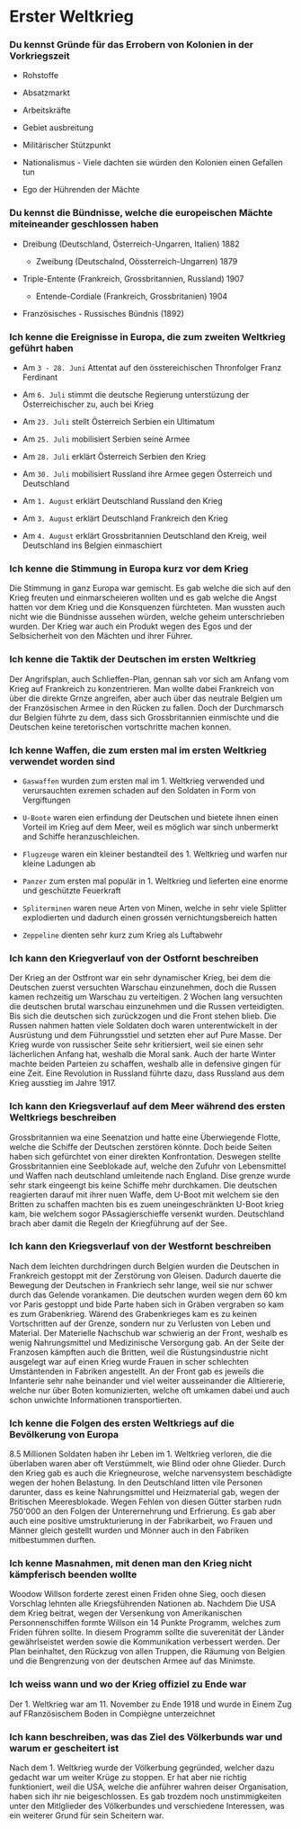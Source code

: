 # Erster Weltkrieg

### Du kennst Gründe für das Errobern von Kolonien in der Vorkriegszeit

- Rohstoffe

- Absatzmarkt

- Arbeitskräfte

- Gebiet ausbreitung

- Militärischer Stützpunkt

- Nationalismus - Viele dachten sie würden den Kolonien einen Gefallen tun

- Ego der Hührenden der Mächte

### Du kennst die Bündnisse, welche die europeischen Mächte miteineander geschlossen haben

- Dreibung (Deutschland, Österreich-Ungarren, Italien) 1882
  
  - Zweibung (Deutschalnd, Oössterreich-Ungarren) 1879

- Triple-Entente (Frankreich, Grossbritannien, Russland) 1907
  
  - Entende-Cordiale (Frankreich, Grossbritanien) 1904

- Französisches - Russisches Bündnis (1892)

### Ich kenne die Ereignisse in Europa, die zum zweiten Weltkrieg geführt haben

- Am `3 - 28. Juni` Attentat auf den össtereichischen Thronfolger Franz Ferdinant

- Am `6. Juli` stimmt die deutsche Regierung unterstüzung der Österreichischer zu, auch bei Krieg

- Am `23. Juli` stellt Österreich Serbien ein Ultimatum

- Am `25. Juli` mobilisiert Serbien seine Armee

- Am `28. Juli` erklärt Österreich Serbien den Krieg

- Am `30. Juli` mobilisiert Russland ihre Armee gegen Österreich und Deutschland

- Am `1. August` erklärt Deutschland Russland den Krieg

- Am `3. August` erklärt Deutschland Frankreich den Krieg

- Am `4. August` erklärt Grossbritannien Deutschland den Kreig, weil Deutschland ins Belgien einmaschiert

### Ich kenne die Stimmung in Europa kurz vor dem Krieg

Die Stimmung in ganz Europa war gemischt. Es gab welche die sich auf den Krieg freuten und einmarscheieren wollten und es gab welche die Angst hatten vor dem Krieg und die Konsquenzen fürchteten. Man wussten auch nicht wie die Bündnisse aussehen würden, welche geheim unterschrieben wurden. Der Krieg war auch ein Produkt wegen des Egos und der Selbsicherheit von den Mächten und ihrer Führer. 

### Ich kenne die Taktik der Deutschen im ersten Weltkrieg

Der Angrifsplan, auch Schlieffen-Plan, gennan sah vor sich am Anfang vom Krieg auf Frankreich zu konzentrieren. Man wollte dabei Frankreich von über die direkte Grnze angreifen, aber auch über das neutrale Belgien um der Französischen Armee in den Rücken zu fallen. Doch der Durchmarsch dur Belgien führte zu dem, dass sich Grossbritannien einmischte und die Deutschen keine teretorischen vortschritte machen konnen. 

### Ich kenne Waffen, die zum ersten mal im ersten Weltkrieg verwendet worden sind

- `Gaswaffen` wurden zum ersten mal im 1. Weltkrieg verwended und verursauchten exremen schaden auf den Soldaten in Form von Vergiftungen

- `U-Boote` waren eien erfindung der Deutschen und bietete ihnen einen Vorteil im Krieg auf dem Meer, weil es möglich war sinch unbermerkt and Schiffe heranzuschleichen.

- `Flugzeuge` waren ein kleiner bestandteil des 1. Weltkrieg und warfen nur kleine Ladungen ab

- `Panzer` zum ersten mal populär in 1. Weltkrieg und lieferten eine enorme und geschützte Feuerkraft

- `Spliterminen` waren neue Arten von Minen, welche in sehr viele Splitter explodierten und dadurch einen grossen vernichtungsbereich hatten

- `Zeppeline` dienten sehr kurz zum Krieg als Luftabwehr

### Ich kann den Kriegverlauf von der Ostfornt beschreiben

Der Krieg an der Ostfront war ein sehr dynamischer Krieg, bei dem die Deutschen zuerst versuchten Warschau einzunehmen, doch die Russen kamen rechzeitig um Warschau zu verteitigen. 2 Wochen lang versuchten die deutschen brutal warschau einzunehmen und die Russen verteidigten. Bis sich die deutschen sich zurückzogen und die Front stehen blieb. Die Russen nahmen hatten viele Soldaten doch waren unterentwickelt in der Ausrüstung und dem Führungsstiel und setzten eher auf Pure Masse. Der Krieg wurde von russischer Seite sehr kritiersiert, weil sie einen sehr lächerlichen Anfang hat, weshalb die Moral sank. Auch der harte Winter machte beiden Parteien zu schaffen, weshalb alle in defensive gingen für eine Zeit. Eine Revolution in Russland führte dazu, dass Russland aus dem Krieg ausstieg im Jahre 1917.

### Ich kann den Kriegsverlauf auf dem Meer während des ersten Weltkriegs beschreiben

Grossbritannien wa eine Seenatzion und hatte eine Überwiegende Flotte, welche die Schiffe der Deutschen zerstören könnte. Doch beide Seiten haben sich gefürchtet von einer direkten Konfrontation. Deswegen stellte Grossbritannien eine Seeblokade auf, welche den Zufuhr von Lebensmittel und Waffen nach deutschland umleitende nach England. Dise grenze wurde sehr stark eingeengt bis keine Schiffe mehr durchkamen. Die deutschen reagierten darauf mit ihrer nuen Waffe, dem U-Boot mit welchem sie den Britten zu schaffen machten bis es zuem uneingeschränkten U-Boot krieg kam, bie welchem sogor PAssagierschieffe versenkt wurden. Deutschland brach aber damit die Regeln der Kriegführung auf der See.

### Ich kann den Kriegsverlauf von der Westfornt beschreiben

Nach dem leichten durchdringen durch Belgien wurden die Deutschen in Frankreich gestoppt mit der Zerstörung von Gleisen. Dadurch dauerte die Bewegung der Deutschen in Frankriech sehr lange, weil sie nur schwer durch das Gelende vorankamen. Die deutschen wurden wegen dem 60 km vor Paris gestoppt und bide Parte haben sich in Gräben vergraben so kam es zum Grabenkrieg. Wärend des Grabenkrieges kam es zu keinen Vortschritten auf der Grenze, sondern nur zu Verlusten von Leben und Material. Der Materielle Nachschub war schwierig an der Front, weshalb es wenig Nahrungsmittel und Medizinische Versorgung gab. An der Seite der Franzosen kämpften auch die Britten, weil die Rüstungsindustrie nicht ausgelegt war auf einen Krieg wurde Frauen in scher schlechten Umstäntenden in Fabriken angestellt. An der Front gab es jeweils die Infanterie sehr nahe beinander und viel weiter ausseinander die Alltiererie, welche nur über Boten komunizierten, welche oft umkamen dabei und auch schon unwichte Informationen transportierten.

### Ich kenne die Folgen des ersten Weltkriegs auf die Bevölkerung von Europa

8.5 Millionen Soldaten haben ihr Leben im 1. Weltkrieg verloren, die die überlaben waren aber oft Verstümmelt, wie Blind oder ohne Glieder. Durch den Krieg gab es auch die Kriegneurose, welche narvensystem beschädigte wegen der hohen Belastung. In den Deutschland litten vile Personen darunter, dass es keine Nahrungsmittel und Heizmaterial gab, wegen der Britischen Meeresblokade. Wegen Fehlen von diesen Gütter starben rudn 750'000 an den Folgen der Unterernehrung und Erfrierung. Es gab aber auch eine positive umstrukturierung in der Fabrikarbeit, wo Frauen und Männer gleich gestellt wurden und Mönner auch in den Fabriken mitbestummen durften. 

### Ich kenne Masnahmen, mit denen man den Krieg nicht kämpferisch beenden wollte

Woodow Willson forderte zerest einen Friden ohne Sieg, ooch diesen Vorschlag lehnten alle Kriegsführenden Nationen ab. Nachdem Die USA dem Krieg beitrat, wegen der Versenkung von Amerikanischen Personnenschiffen formte Willson ein 14 Punkte Programm, welches zum Friden führen sollte. In diesem Programm sollte die suverenität der Länder gewährlseistet werden sowie die Kommunikation verbessert werden. Der Plan beinhaltet, den Rückzug von allen Truppen, die Räumung von Belgien und die Bengrenzung von der deutschen Armee auf das Minimste. 

### Ich weiss wann und wo der Krieg offiziel zu Ende war

Der 1. Weltkrieg war am 11. November zu Ende 1918 und wurde in Einem Zug auf FRanzösischem Boden in Compiègne unterzeichnet

### Ich kann beschreiben, was das Ziel des Völkerbunds war und warum er gescheitert ist

Nach dem 1. Weltkrieg wurde der Völkerbung gegründed, welcher dazu gedacht war um weiter Krüge zu stoppen. Er hat aber nie richtig funktioniert, weil die USA, welche die anführer wahren deiser Organisation, haben sich ihr nie beigeschlossen. Es gab trozdem noch unstimmigkeiten unter den Mitlglieder des Völkerbundes und verschiedene Interessen, was ein weiterer Grund für sein Scheitern war.
